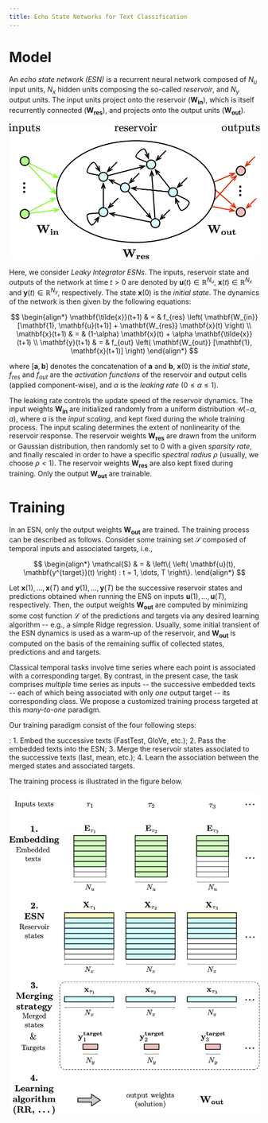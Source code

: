 ```yaml
---
title: Echo State Networks for Text Classification
---
```


# Model

An *echo state network (ESN)* is a recurrent neural network composed of
$N_u$ input units, $N_x$ hidden units composing the so-called
*reservoir*, and $N_y$ output units. The input units project onto the
reservoir $(\mathbf{W_{in}})$, which is itself recurrently connected
$(\mathbf{W_{res}})$, and projects onto the output units
$(\mathbf{W_{out}})$.

<img src="./figures/esn.png" scale="50">

Here, we consider *Leaky Integrator ESNs*. The inputs, reservoir state
and outputs of the network at time $t > 0$ are denoted by
$\mathbf{u}(t) \in \mathbb{R}^{N_u}$,
$\mathbf{x}(t) \in \mathbb{R}^{N_x}$ and
$\mathbf{y}(t) \in \mathbb{R}^{N_y}$, respectively. The state
$\mathbf{x}(0)$ is the *initial state*. The dynamics of the network is
then given by the following equations:

$$
\begin{align*}
\mathbf{\tilde{x}}(t+1) & = & f_{res} \left( \mathbf{W_{in}} [\mathbf{1}, \mathbf{u}(t+1)] + \mathbf{W_{res}} \mathbf{x}(t) \right) \\
\mathbf{x}(t+1)         & = & (1-\alpha) \mathbf{x}(t) + \alpha \mathbf{\tilde{x}}(t+1) \\
\mathbf{y}(t+1)         & = & f_{out} \left( \mathbf{W_{out}} [\mathbf{1}, \mathbf{x}(t+1)] \right)
\end{align*}
$$

where $[\mathbf{a}, \mathbf{b}]$ denotes the concatenation of
$\mathbf{a}$ and $\mathbf{b}$, $\mathbf{x}(0)$ is the *initial state*,
$f_{res}$ and $f_{out}$ are the *activation functions* of the reservoir
and output cells (applied component-wise), and $\alpha$ is the *leaking
rate* ($0 \leq \alpha \leq 1$).

The leaking rate controls the update speed of the reservoir dynamics.
The input weights $\mathbf{W_{in}}$ are initialized randomly from a
uniform distribution $\mathcal{U}(-a,a)$, where $a$ is the *input
scaling*, and kept fixed during the whole training process. The input
scaling determines the extent of nonlinearity of the reservoir response.
The reservoir weights $\mathbf{W_{res}}$ are drawn from the uniform or
Gaussian distribution, then randomly set to $0$ with a given *sparsity
rate*, and finally rescaled in order to have a specific *spectral
radius* $\rho$ (usually, we choose $\rho < 1$). The reservoir weights
$\mathbf{W_{res}}$ are also kept fixed during training. Only the output
$\mathbf{W_{out}}$ are trainable.

# Training

In an ESN, only the output weights $\mathbf{W_{out}}$ are trained. The
training process can be described as follows. Consider some training set
$\mathcal{S}$ composed of temporal inputs and associated targets, i.e.,

$$
\begin{align*}
\mathcal{S} & = & \left\{ \left( \mathbf{u}(t), \mathbf{y^{target}}(t) \right) : t = 1, \dots, T \right\}.
\end{align*}
$$

Let $\mathbf{x}(1), \dots ,\mathbf{x}(T)$ and
$\mathbf{y}(1), \dots ,\mathbf{y}(T)$ be the successive reservoir states
and predictions obtained when running the ENS on inputs
$\mathbf{u}(1), \dots ,\mathbf{u}(T)$, respectively. Then, the output
weights $\mathbf{W_{out}}$ are computed by minimizing some cost function
$\mathcal{L}$ of the predictions and targets via any desired learning
algorithm -- e.g., a simple Ridge regression. Usually, some initial
transient of the ESN dynamics is used as a warm-up of the reservoir, and
$\mathbf{W_{out}}$ is computed on the basis of the remaining suffix of
collected states, predictions and and targets.

Classical temporal tasks involve time series where each point is
associated with a corresponding target. By contrast, in the present
case, the task comprises *multiple* time series as inputs -- the
successive embedded texts -- each of which being associated with only
*one* output target -- its corresponding class. We propose a customized
training process targeted at this *many-to-one* paradigm.

Our training paradigm consist of the four following steps:

:   1.  Embed the successive texts (FastTest, GloVe, etc.);
    2.  Pass the embedded texts into the ESN;
    3.  Merge the reservoir states associated to the successive texts
        (last, mean, etc.);
    4.  Learn the association between the merged states and associated
        targets.

The training process is illustrated in the figure below.

![Customized training paradigm of an echo state network.](./figures/training.png)

